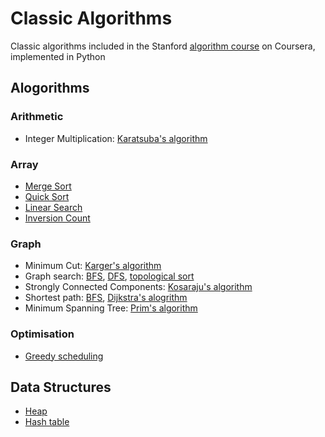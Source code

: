 # Classic Algorithms
Classic algorithms included in the Stanford [algorithm course](https://www.coursera.org/specializations/algorithms?) on Coursera, implemented in Python

## Alogorithms
### Arithmetic
* Integer Multiplication: [Karatsuba's algorithm](karatsuba_algorithm.py)
### Array
* [Merge Sort](merge_sort.py)
* [Quick Sort](quick_sort.py)
* [Linear Search](linear_search.py)
* [Inversion Count](count_inversions.py)
### Graph
* Minimum Cut: [Karger's algorithm](karger_min_cut.py)
* Graph search: [BFS](graph_search.py), [DFS](graph_search.py), [topological sort](graph_search.py)
* Strongly Connected Components: [Kosaraju's algorithm](graph_search.py)
* Shortest path: [BFS](graph_search.py), [Dijkstra's alogrithm](dijsktra_shortest_path.py)
* Minimum Spanning Tree: [Prim's algorithm](prim_mst.py)
### Optimisation
* [Greedy scheduling](greedy_scheduling.py)

## Data Structures
* [Heap](heap.py)
* [Hash table](hash_table.py)